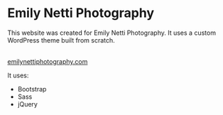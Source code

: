 <h1>Emily Netti Photography</h1>
<p>This website was created for Emily Netti Photography. It uses a custom WordPress theme built from scratch.</p>
</br>
<a href="https://emilynettiphotography.com">emilynettiphotography.com</a>
<p>It uses: </p>
<ul>
  <li>Bootstrap</li>
  <li>Sass</li>
  <li>jQuery</li>
</ul>
